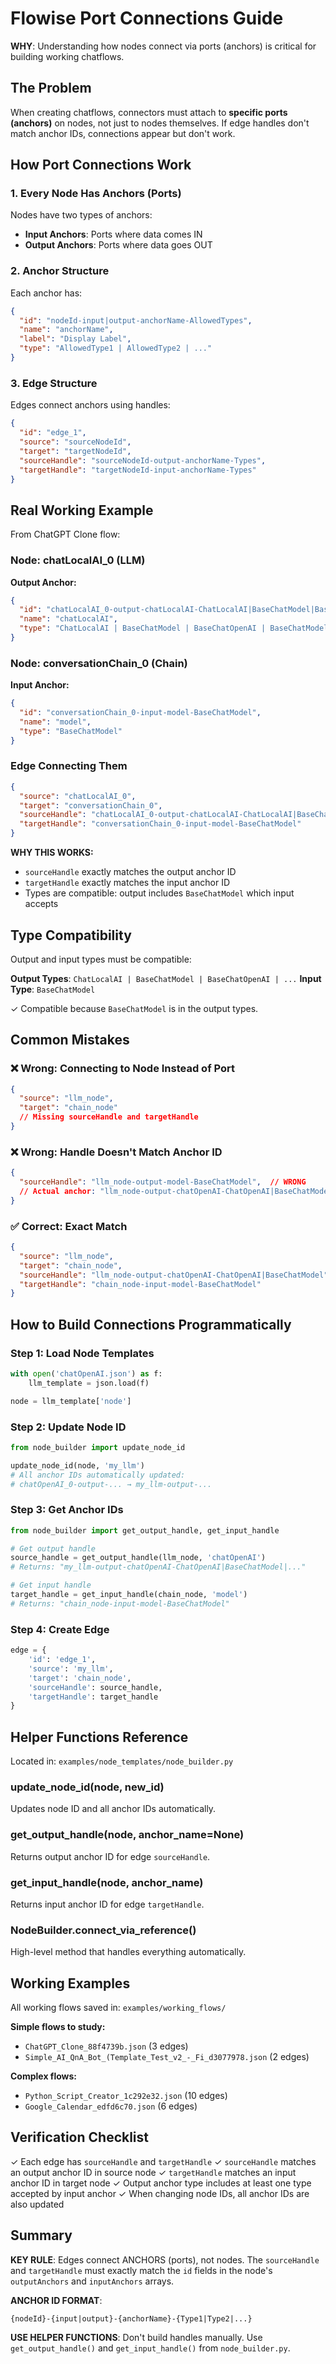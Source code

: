 # Flowise Port Connections Guide

**WHY**: Understanding how nodes connect via ports (anchors) is critical for building working chatflows.

## The Problem

When creating chatflows, connectors must attach to **specific ports (anchors)** on nodes, not just to nodes themselves. If edge handles don't match anchor IDs, connections appear but don't work.

## How Port Connections Work

### 1. Every Node Has Anchors (Ports)

Nodes have two types of anchors:
- **Input Anchors**: Ports where data comes IN
- **Output Anchors**: Ports where data goes OUT

### 2. Anchor Structure

Each anchor has:
```json
{
  "id": "nodeId-input|output-anchorName-AllowedTypes",
  "name": "anchorName",
  "label": "Display Label",
  "type": "AllowedType1 | AllowedType2 | ..."
}
```

### 3. Edge Structure

Edges connect anchors using handles:
```json
{
  "id": "edge_1",
  "source": "sourceNodeId",
  "target": "targetNodeId",
  "sourceHandle": "sourceNodeId-output-anchorName-Types",
  "targetHandle": "targetNodeId-input-anchorName-Types"
}
```

## Real Working Example

From ChatGPT Clone flow:

### Node: chatLocalAI_0 (LLM)

**Output Anchor:**
```json
{
  "id": "chatLocalAI_0-output-chatLocalAI-ChatLocalAI|BaseChatModel|BaseChatOpenAI|BaseChatModel|BaseLanguageModel|Runnable",
  "name": "chatLocalAI",
  "type": "ChatLocalAI | BaseChatModel | BaseChatOpenAI | BaseChatModel | BaseLanguageModel | Runnable"
}
```

### Node: conversationChain_0 (Chain)

**Input Anchor:**
```json
{
  "id": "conversationChain_0-input-model-BaseChatModel",
  "name": "model",
  "type": "BaseChatModel"
}
```

### Edge Connecting Them

```json
{
  "source": "chatLocalAI_0",
  "target": "conversationChain_0",
  "sourceHandle": "chatLocalAI_0-output-chatLocalAI-ChatLocalAI|BaseChatModel|BaseChatOpenAI|BaseChatModel|BaseLanguageModel|Runnable",
  "targetHandle": "conversationChain_0-input-model-BaseChatModel"
}
```

**WHY THIS WORKS:**
- `sourceHandle` exactly matches the output anchor ID
- `targetHandle` exactly matches the input anchor ID
- Types are compatible: output includes `BaseChatModel` which input accepts

## Type Compatibility

Output and input types must be compatible:

**Output Types**: `ChatLocalAI | BaseChatModel | BaseChatOpenAI | ...`
**Input Type**: `BaseChatModel`

✓ Compatible because `BaseChatModel` is in the output types.

## Common Mistakes

### ❌ Wrong: Connecting to Node Instead of Port
```json
{
  "source": "llm_node",
  "target": "chain_node"
  // Missing sourceHandle and targetHandle
}
```

### ❌ Wrong: Handle Doesn't Match Anchor ID
```json
{
  "sourceHandle": "llm_node-output-model-BaseChatModel",  // WRONG
  // Actual anchor: "llm_node-output-chatOpenAI-ChatOpenAI|BaseChatModel"
}
```

### ✅ Correct: Exact Match
```json
{
  "source": "llm_node",
  "target": "chain_node",
  "sourceHandle": "llm_node-output-chatOpenAI-ChatOpenAI|BaseChatModel",
  "targetHandle": "chain_node-input-model-BaseChatModel"
}
```

## How to Build Connections Programmatically

### Step 1: Load Node Templates
```python
with open('chatOpenAI.json') as f:
    llm_template = json.load(f)

node = llm_template['node']
```

### Step 2: Update Node ID
```python
from node_builder import update_node_id

update_node_id(node, 'my_llm')
# All anchor IDs automatically updated:
# chatOpenAI_0-output-... → my_llm-output-...
```

### Step 3: Get Anchor IDs
```python
from node_builder import get_output_handle, get_input_handle

# Get output handle
source_handle = get_output_handle(llm_node, 'chatOpenAI')
# Returns: "my_llm-output-chatOpenAI-ChatOpenAI|BaseChatModel|..."

# Get input handle
target_handle = get_input_handle(chain_node, 'model')
# Returns: "chain_node-input-model-BaseChatModel"
```

### Step 4: Create Edge
```python
edge = {
    'id': 'edge_1',
    'source': 'my_llm',
    'target': 'chain_node',
    'sourceHandle': source_handle,
    'targetHandle': target_handle
}
```

## Helper Functions Reference

Located in: `examples/node_templates/node_builder.py`

### update_node_id(node, new_id)
Updates node ID and all anchor IDs automatically.

### get_output_handle(node, anchor_name=None)
Returns output anchor ID for edge `sourceHandle`.

### get_input_handle(node, anchor_name)
Returns input anchor ID for edge `targetHandle`.

### NodeBuilder.connect_via_reference()
High-level method that handles everything automatically.

## Working Examples

All working flows saved in: `examples/working_flows/`

**Simple flows to study:**
- `ChatGPT_Clone_88f4739b.json` (3 edges)
- `Simple_AI_QnA_Bot_(Template_Test_v2_-_Fi_d3077978.json` (2 edges)

**Complex flows:**
- `Python_Script_Creator_1c292e32.json` (10 edges)
- `Google_Calendar_edfd6c70.json` (6 edges)

## Verification Checklist

✓ Each edge has `sourceHandle` and `targetHandle`
✓ `sourceHandle` matches an output anchor ID in source node
✓ `targetHandle` matches an input anchor ID in target node
✓ Output anchor type includes at least one type accepted by input anchor
✓ When changing node IDs, all anchor IDs are also updated

## Summary

**KEY RULE**: Edges connect ANCHORS (ports), not nodes. The `sourceHandle` and `targetHandle` must exactly match the `id` fields in the node's `outputAnchors` and `inputAnchors` arrays.

**ANCHOR ID FORMAT**:
```
{nodeId}-{input|output}-{anchorName}-{Type1|Type2|...}
```

**USE HELPER FUNCTIONS**: Don't build handles manually. Use `get_output_handle()` and `get_input_handle()` from `node_builder.py`.
